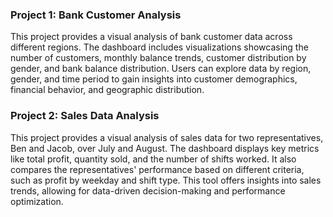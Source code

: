 ### Project 1: Bank Customer Analysis

This project provides a visual analysis of bank customer data across different regions. The dashboard includes visualizations showcasing the number of customers, monthly balance trends, customer distribution by gender, and bank balance distribution. Users can explore data by region, gender, and time period to gain insights into customer demographics, financial behavior, and geographic distribution.

### Project 2: Sales Data Analysis

This project provides a visual analysis of sales data for two representatives, Ben and Jacob, over July and August. The dashboard displays key metrics like total profit, quantity sold, and the number of shifts worked. It also compares the representatives' performance based on different criteria, such as profit by weekday and shift type. This tool offers insights into sales trends, allowing for data-driven decision-making and performance optimization.
